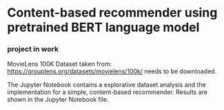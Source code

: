 # Content-based recommender using pretrained BERT language model 
### project in work

MovieLens 100K Dataset taken from: https://grouplens.org/datasets/movielens/100k/ needs to be downloaded.

The Jupyter Notebook contains a explorative dataset analysis and the implementation for a simple, content-based recommender.
Results are shown in the Jupyter Notebook file.

